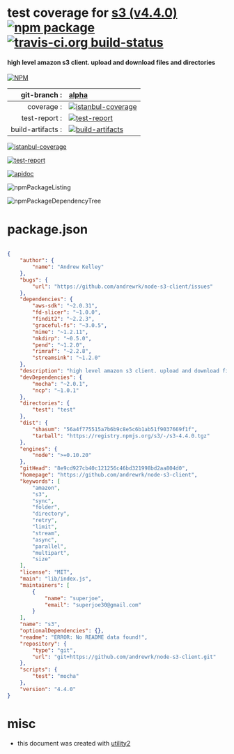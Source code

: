 # test coverage for  [s3 (v4.4.0)](https://github.com/andrewrk/node-s3-client)  [![npm package](https://img.shields.io/npm/v/npmtest-s3.svg?style=flat-square)](https://www.npmjs.org/package/npmtest-s3) [![travis-ci.org build-status](https://api.travis-ci.org/npmtest/node-npmtest-s3.svg)](https://travis-ci.org/npmtest/node-npmtest-s3)
#### high level amazon s3 client. upload and download files and directories

[![NPM](https://nodei.co/npm/s3.png?downloads=true)](https://www.npmjs.com/package/s3)

| git-branch : | [alpha](https://github.com/npmtest/node-npmtest-s3/tree/alpha)|
|--:|:--|
| coverage : | [![istanbul-coverage](https://npmtest.github.io/node-npmtest-s3/build/coverage.badge.svg)](https://npmtest.github.io/node-npmtest-s3/build/coverage.html/index.html)|
| test-report : | [![test-report](https://npmtest.github.io/node-npmtest-s3/build/test-report.badge.svg)](https://npmtest.github.io/node-npmtest-s3/build/test-report.html)|
| build-artifacts : | [![build-artifacts](https://npmtest.github.io/node-npmtest-s3/glyphicons_144_folder_open.png)](https://github.com/npmtest/node-npmtest-s3/tree/gh-pages/build)|

[![istanbul-coverage](https://npmtest.github.io/node-npmtest-s3/build/screenCapture.buildCustomOrg.browser.coverage.html.png)](https://npmtest.github.io/node-npmtest-s3/build/coverage.html/index.html)

[![test-report](https://npmtest.github.io/node-npmtest-s3/build/screenCapture.buildCustomOrg.browser.%252Fhome%252Ftravis%252Fbuild%252Fnpmtest%252Fnode-npmtest-s3%252Ftmp%252Fbuild%252Ftest-report.html.png)](https://npmtest.github.io/node-npmtest-s3/build/test-report.html)

[![apidoc](https://npmdoc.github.io/node-npmdoc-s3/build/screenCapture.buildApidoc.browser.%252Fhome%252Ftravis%252Fbuild%252Fnpmdoc%252Fnode-npmdoc-s3%252Ftmp%252Fbuild%252Fapidoc.html.png)](https://npmdoc.github.io/node-npmdoc-s3/build/apidoc.html)

![npmPackageListing](https://npmtest.github.io/node-npmtest-s3/build/screenCapture.npmPackageListing.svg)

![npmPackageDependencyTree](https://npmtest.github.io/node-npmtest-s3/build/screenCapture.npmPackageDependencyTree.svg)



# package.json

```json

{
    "author": {
        "name": "Andrew Kelley"
    },
    "bugs": {
        "url": "https://github.com/andrewrk/node-s3-client/issues"
    },
    "dependencies": {
        "aws-sdk": "~2.0.31",
        "fd-slicer": "~1.0.0",
        "findit2": "~2.2.3",
        "graceful-fs": "~3.0.5",
        "mime": "~1.2.11",
        "mkdirp": "~0.5.0",
        "pend": "~1.2.0",
        "rimraf": "~2.2.8",
        "streamsink": "~1.2.0"
    },
    "description": "high level amazon s3 client. upload and download files and directories",
    "devDependencies": {
        "mocha": "~2.0.1",
        "ncp": "~1.0.1"
    },
    "directories": {
        "test": "test"
    },
    "dist": {
        "shasum": "56a4f775515a7b6b9c8e5c6b1ab51f9037669f1f",
        "tarball": "https://registry.npmjs.org/s3/-/s3-4.4.0.tgz"
    },
    "engines": {
        "node": ">=0.10.20"
    },
    "gitHead": "8e9cd927cb40c121256c46bd321998bd2aa804d0",
    "homepage": "https://github.com/andrewrk/node-s3-client",
    "keywords": [
        "amazon",
        "s3",
        "sync",
        "folder",
        "directory",
        "retry",
        "limit",
        "stream",
        "async",
        "parallel",
        "multipart",
        "size"
    ],
    "license": "MIT",
    "main": "lib/index.js",
    "maintainers": [
        {
            "name": "superjoe",
            "email": "superjoe30@gmail.com"
        }
    ],
    "name": "s3",
    "optionalDependencies": {},
    "readme": "ERROR: No README data found!",
    "repository": {
        "type": "git",
        "url": "git+https://github.com/andrewrk/node-s3-client.git"
    },
    "scripts": {
        "test": "mocha"
    },
    "version": "4.4.0"
}
```



# misc
- this document was created with [utility2](https://github.com/kaizhu256/node-utility2)
